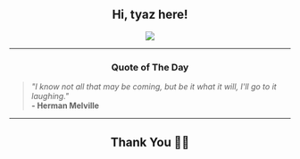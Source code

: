 <h2 align="center"> Hi, tyaz here!</h2>

<p align="center">
<a href="https://github.com/tyazx" alt="github streak"><img src="https://dvst-streak.herokuapp.com/?user=tyazx&theme=tokyonight&fire=DD472C"></a>
</p>

<hr>
<h3 align="center">Quote of The Day</h3>
<p align="center">
<blockquote>
<i>"I know not all that may be coming, but be it what it will, I'll go to it laughing."</i>
<br>
<b>- Herman Melville</b>
</blockquote>
</p>


<hr>
<h2 align="center">Thank You 🙏🏼</h2>
